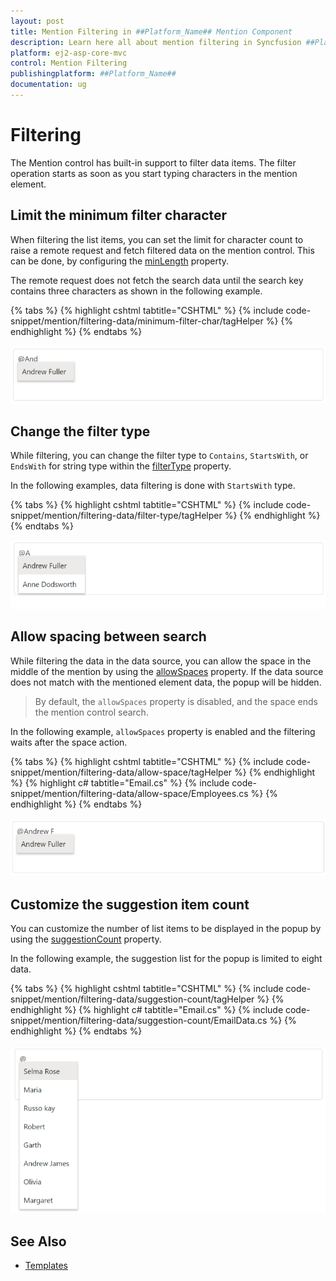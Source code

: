 ```yaml
---
layout: post
title: Mention Filtering in ##Platform_Name## Mention Component
description: Learn here all about mention filtering in Syncfusion ##Platform_Name## Mention component of Syncfusion Essential JS 2 and more.
platform: ej2-asp-core-mvc
control: Mention Filtering
publishingplatform: ##Platform_Name##
documentation: ug
---
```


# Filtering

The Mention control has built-in support to filter data items. The filter operation starts as soon as you start typing characters in the mention element.

## Limit the minimum filter character

When filtering the list items, you can set the limit for character count to raise a remote request and fetch filtered data on the mention control. This can be done, by configuring the [minLength](https://help.syncfusion.com/cr/aspnetmvc-js2/Syncfusion.EJ2.DropDowns.Mention.html#Syncfusion_EJ2_DropDowns_Mention_MinLength) property.

The remote request does not fetch the search data until the search key contains three characters as shown in the following example.

{% tabs %}
{% highlight cshtml tabtitle="CSHTML" %}
{% include code-snippet/mention/filtering-data/minimum-filter-char/tagHelper %}
{% endhighlight %}
{% endtabs %}

![ASP.NET Core minimum filter character](../images/asp-core-mvc-mention-minimum-filter-character.png)

## Change the filter type

While filtering, you can change the filter type to `Contains`, `StartsWith`, or `EndsWith` for string type within the [filterType](https://help.syncfusion.com/cr/aspnetmvc-js2/Syncfusion.EJ2.DropDowns.Mention.html#Syncfusion_EJ2_DropDowns_Mention_FilterType) property.

In the following examples, data filtering is done with `StartsWith` type.

{% tabs %}
{% highlight cshtml tabtitle="CSHTML" %}
{% include code-snippet/mention/filtering-data/filter-type/tagHelper %}
{% endhighlight %}
{% endtabs %}

![ASP.NET Core change filter type](../images/asp-core-mvc-mention-filter-type.png)

## Allow spacing between search

While filtering the data in the data source, you can allow the space in the middle of the mention by using the [allowSpaces](https://help.syncfusion.com/cr/aspnetmvc-js2/Syncfusion.EJ2.DropDowns.Mention.html#Syncfusion_EJ2_DropDowns_Mention_AllowSpaces) property. If the data source does not match with the mentioned element data, the popup will be hidden.

> By default, the `allowSpaces` property is disabled, and the space ends the mention control search.

In the following example, `allowSpaces` property is enabled and the filtering waits after the space action.

{% tabs %}
{% highlight cshtml tabtitle="CSHTML" %}
{% include code-snippet/mention/filtering-data/allow-space/tagHelper %}
{% endhighlight %}
{% highlight c# tabtitle="Email.cs" %}
{% include code-snippet/mention/filtering-data/allow-space/Employees.cs %}
{% endhighlight %}
{% endtabs %}

![ASP.NET Core allow spacing between search](../images/asp-core-mvc-mention-allow-spacing.png)

## Customize the suggestion item count

You can customize the number of list items to be displayed in the popup by using the [suggestionCount](https://help.syncfusion.com/cr/aspnetmvc-js2/Syncfusion.EJ2.DropDowns.Mention.html#Syncfusion_EJ2_DropDowns_Mention_SuggestionCount) property.

In the following example, the suggestion list for the popup is limited to eight data.

{% tabs %}
{% highlight cshtml tabtitle="CSHTML" %}
{% include code-snippet/mention/filtering-data/suggestion-count/tagHelper %}
{% endhighlight %}
{% highlight c# tabtitle="Email.cs" %}
{% include code-snippet/mention/filtering-data/suggestion-count/EmailData.cs %}
{% endhighlight %}
{% endtabs %}

![ASP.NET Core suggestion item count](../images/asp-core-mvc-mention-suggestion-count.png)

## See Also

* [Templates](./template)

